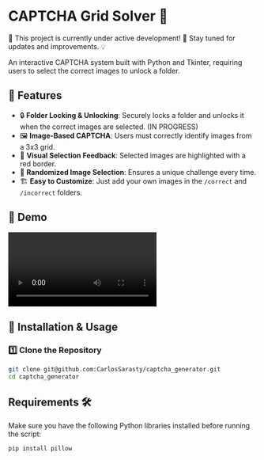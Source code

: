 # CAPTCHA Grid Solver 🔐

🚧 This project is currently under active development! 🚀 Stay tuned for updates and improvements. 💡

An interactive CAPTCHA system built with Python and Tkinter, requiring users to select the correct images to unlock a folder.

## 📝 Features
- 🔒 **Folder Locking & Unlocking**: Securely locks a folder and unlocks it when the correct images are selected. (IN PROGRESS)
- 🖼️ **Image-Based CAPTCHA**: Users must correctly identify images from a 3x3 grid.
- 🎨 **Visual Selection Feedback**: Selected images are highlighted with a red border.
- 🎲 **Randomized Image Selection**: Ensures a unique challenge every time.
- 🏗️ **Easy to Customize**: Just add your own images in the `/correct` and `/incorrect` folders.

## 📸 Demo
![Demo](demo.mp4)



## 🚀 Installation & Usage
### 1️⃣ Clone the Repository
```sh
git clone git@github.com:CarlosSarasty/captcha_generator.git
cd captcha_generator
```

## Requirements 🛠️  
Make sure you have the following Python libraries installed before running the script:  

```bash
pip install pillow  
